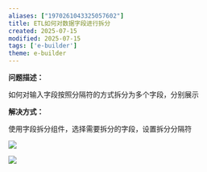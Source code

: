 ```yaml
---
aliases: ["1970261043325057602"]
title: ETL如何对数据字段进行拆分
created: 2025-07-15
modified: 2025-07-15
tags: ['e-builder']
theme: e-builder
---
```


**问题描述：**

如何对输入字段按照分隔符的方式拆分为多个字段，分别展示

**解决方式：**

使用字段拆分组件，选择需要拆分的字段，设置拆分分隔符

![](9e7e5fc23eff6c2d301b14915959ac3f.jpg)

![](285c0c587e90157a0f8bbad0b1ceb1e2.jpg)
